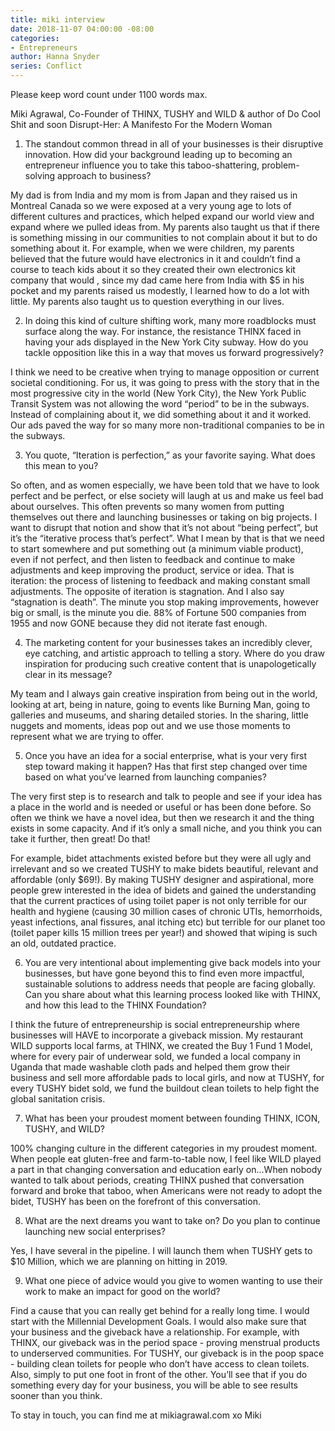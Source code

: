 ```yaml
---
title: miki interview
date: 2018-11-07 04:00:00 -08:00
categories:
- Entrepreneurs
author: Hanna Snyder
series: Conflict
---
```


Please keep word count under 1100 words max.

Miki Agrawal, Co-Founder of THINX, TUSHY and WILD & author of Do Cool Shit and soon Disrupt-Her: A Manifesto For the Modern Woman 

1. The standout common thread in all of your businesses is their disruptive innovation. How did your background leading up to becoming an entrepreneur influence you to take this taboo-shattering, problem-solving approach to business?

My dad is from India and my mom is from Japan and they raised us in Montreal Canada so we were exposed at a very young age to lots of different cultures and practices, which helped expand our world view and expand where we pulled ideas from. My parents also taught us that if there is something missing in our communities to not complain about it but to do something about it. For example, when we were children, my parents believed that the future would have electronics in it and couldn’t find a course to teach kids about it so they created their own electronics kit company that would , since my dad came here from India with $5 in his pocket and my parents raised us modestly, I learned how to do a lot with little. My parents also taught us to question everything in our lives. 

2. In doing this kind of culture shifting work, many more roadblocks must surface along the way. For instance, the resistance THINX faced in having your ads displayed in the New York City subway. How do you tackle opposition like this in a way that moves us forward progressively?

I think we need to be creative when trying to manage opposition or current societal conditioning. For us, it was going to press with the story that in the most progressive city in the world (New York City), the New York Public Transit System was not allowing the word “period” to be in the subways. Instead of complaining about it, we did something about it and it worked. Our ads paved the way for so many more non-traditional companies to be in the subways. 

3. You quote, “Iteration is perfection,” as your favorite saying. What does this mean to you?

So often, and as women especially, we have been told that we have to look perfect and be perfect, or else society will laugh at us and make us feel bad about ourselves. This often prevents so many women from putting themselves out there and launching businesses or taking on big projects. I want to disrupt that notion and show that it’s not about “being perfect”, but it’s the “iterative process that’s perfect”. What I mean by that is that we need to start somewhere and put something out (a minimum viable product), even if not perfect, and then listen to feedback and continue to make adjustments and keep improving the product, service or idea. That is iteration: the process of listening to feedback and making constant small adjustments. The opposite of iteration is stagnation. And I also say “stagnation is death”. The minute you stop making improvements, however big or small, is the minute you die. 88% of Fortune 500 companies from 1955 and now GONE because they did not iterate fast enough. 

4. The marketing content for your businesses takes an incredibly clever, eye catching, and artistic approach to telling a story. Where do you draw inspiration for producing such creative content that is unapologetically clear in its message?

My team and I always gain creative inspiration from being out in the world, looking at art, being in nature, going to events like Burning Man, going to galleries and museums, and sharing detailed stories. In the sharing, little nuggets and moments, ideas pop out and we use those moments to represent what we are trying to offer. 


5. Once you have an idea for a social enterprise, what is your very first step toward making it happen? Has that first step changed over time based on what you’ve learned from launching companies?

The very first step is to research and talk to people and see if your idea has a place in the world and is needed or useful or has been done before. So often we think we have a novel idea, but then we research it and the thing exists in some capacity. And if it’s only a small niche, and you think you can take it further, then great! Do that! 

For example, bidet attachments existed before but they were all ugly and irrelevant and so we created TUSHY to make bidets beautiful, relevant and affordable (only $69!). By making TUSHY designer and aspirational, more people grew interested in the idea of bidets and gained the understanding that the current practices of using toilet paper is not only terrible for our health and hygiene (causing 30 million cases of chronic UTIs, hemorrhoids, yeast infections, anal fissures, anal itching etc) but terrible for our planet too (toilet paper kills 15 million trees per year!) and showed that wiping is such an old, outdated practice. 

6. You are very intentional about implementing give back models into your businesses, but have gone beyond this to find even more impactful, sustainable solutions to address needs that people are facing globally. Can you share about what this learning process looked like with THINX, and how this lead to the THINX Foundation?

I think the future of entrepreneurship is social entrepreneurship where businesses will HAVE to incorporate a giveback mission. My restaurant WILD supports local farms, at THINX, we created the Buy 1 Fund 1 Model, where for every pair of underwear sold, we funded a local company in Uganda that made washable cloth pads and helped them grow their business and sell more affordable pads to local girls, and now at TUSHY, for every TUSHY bidet sold, we fund the buildout clean toilets to help fight the global sanitation crisis. 

7. What has been your proudest moment between founding THINX, ICON, TUSHY, and WILD? 

100% changing culture in the different categories in my proudest moment. When people eat gluten-free and farm-to-table now, I feel like WILD played a part in that changing conversation and education early on...When nobody wanted to talk about periods, creating THINX pushed that conversation forward and broke that taboo, when Americans were not ready to adopt the bidet, TUSHY has been on the forefront of this conversation. 


8. What are the next dreams you want to take on? Do you plan to continue launching new social enterprises?

Yes, I have several in the pipeline. I will launch them when TUSHY gets to $10 Million, which we are planning on hitting in 2019. 

9. What one piece of advice would you give to women wanting to use their work to make an impact for good on the world? 

Find a cause that you can really get behind for a really long time. I would start with the Millennial Development Goals. I would also make sure that your business and the giveback have a relationship. For example, with THINX, our giveback was in the period space -  proving menstrual products to underserved communities. For TUSHY, our giveback is in the poop space - building clean toilets for people who don’t have access to clean toilets. 
Also, simply to put one foot in front of the other. You’ll see that if you do something every day for your business, you will be able to see results sooner than you think. 

To stay in touch, you can find me at mikiagrawal.com xo Miki 

